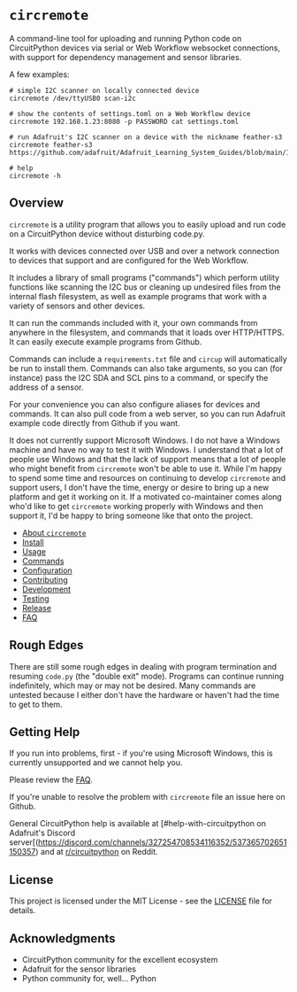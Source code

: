 # `circremote`

A command-line tool for uploading and running Python code on CircuitPython devices via serial or Web Workflow websocket connections, with support for dependency management and sensor libraries.

A few examples:
```
# simple I2C scanner on locally connected device
circremote /dev/ttyUSB0 scan-i2c

# show the contents of settings.toml on a Web Workflow device
circremote 192.168.1.23:8080 -p PASSWORD cat settings.toml

# run Adafruit's I2C scanner on a device with the nickname feather-s3
circremote feather-s3 https://github.com/adafruit/Adafruit_Learning_System_Guides/blob/main/I2C_Scanners/circuitpython/code.py

# help
circremote -h
```

## Overview

`circremote` is a utility program that allows you to easily upload and run code on a CircuitPython device without disturbing code.py.

It works with devices connected over USB and over a network connection to devices that support and are configured for the Web Workflow.

It includes a library of small programs ("commands") which perform utility functions like scanning the I2C bus or cleaning up undesired files from the internal flash filesystem, as well as example programs that work with a variety of sensors and other devices.

It can run the commands included with it, your own commands from anywhere in the filesystem, and commands that it loads over HTTP/HTTPS. It can easily execute example programs from Github.

Commands can include a `requirements.txt` file and `circup` will automatically be run to install them. Commands can also take arguments, so you can (for instance) pass the I2C SDA and SCL pins to a command, or specify the address of a sensor.

For your convenience you can also configure aliases for devices and commands.
It can also pull code from a web server, so you can run Adafruit example code directly from Github if you want.

It does not currently support Microsoft Windows. I do not have a Windows machine and have no way to test it with Windows. I understand that a lot of people use Windows and that the lack of support means that a lot of people who might benefit from `circremote` won't be able to use it. While I'm happy to spend some time and resources on continuing to develop `circremote` and support users, I don't have the time, energy or desire to bring up a new platform and get it working on it. If a motivated co-maintainer comes along who'd like to get `circremote` working properly with Windows and then support it, I'd be happy to bring someone like that onto the project.

- [About `circremote`](doc/about.md)
- [Install](doc/install.md)
- [Usage](doc/usage.md)
- [Commands](doc/commands.md)
- [Configuration](doc/configuration.md)
- [Contributing](doc/contributing.md)
- [Development](doc/development.md)
- [Testing](doc/testing.md)
- [Release](doc/release.md)
- [FAQ](doc/faq.md)

## Rough Edges

There are still some rough edges in dealing with program termination and resuming `code.py` (the "double exit" mode). Programs can continue running indefinitely, which may or may not be desired. Many commands are untested because I either don't have the hardware or haven't had the time to get to them.

## Getting Help

If you run into problems, first - if you're using Microsoft Windows, this is currently unsupported and we cannot help you.

Please review the [FAQ](doc/faq.md).

If you're unable to resolve the problem with `circremote` file an issue here on Github.

General CircuitPython help is available at [#help-with-circuitpython on Adafruit's Discord server[(https://discord.com/channels/327254708534116352/537365702651150357) and at [r/circuitpython](https://www.reddit.com/r/circuitpython/) on Reddit.

## License

This project is licensed under the MIT License - see the [LICENSE](LICENSE) file for details.

## Acknowledgments

- CircuitPython community for the excellent ecosystem
- Adafruit for the sensor libraries
- Python community for, well... Python

